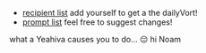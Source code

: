 - [recipient list](https://docs.google.com/spreadsheets/d/1E0pIfCzWF7sq-p-pB5h6jokS-W6Vt8lR3G2Kv1Y0-mY/edit?gid=0#gid=0) add yourself to get a the dailyVort!
- [prompt list](https://docs.google.com/spreadsheets/d/1mjuKbfme7kxanH-v2OZ6vaWHODiihIvcwQp15r5jKP0/edit?gid=1949586591#gid=1949586591) feel free to suggest changes!

what a Yeahiva causes you to do... 😔
hi Noam
